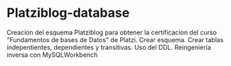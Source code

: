 # Platziblog-database
Creacion del esquema Platziblog para obtener la certificacion del curso "Fundamentos de bases de Datos" de Platzi.
Crear esquema.
Crear tablas indepentientes, dependientes y transitivas.
Uso del DDL.
Reingeniería inversa con MySQLWorkbench
